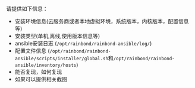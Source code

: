 请提供如下信息：
- 安装环境信息(云服务商或者本地虚拟环境，系统版本，内核版本，配置信息等)
- 安装类型(单机,离线,使用版本信息等)
- ansible安装日志 (`/opt/rainbond/rainbond-ansible/log/`)
- 配置文件信息 (`/opt/rainbond/rainbond-ansible/scripts/installer/global.sh`和`/opt/rainbond/rainbond-ansible/inventory/hosts`)
- 能否复现，如何复现
- 如果可以提供相关截图
